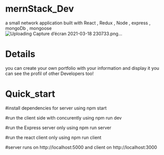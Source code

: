 # mernStack_Dev
a small network application built with React , Redux , Node , express , mongoDb , mongoose
![Uploading Capture d’écran 2021-03-18 230733.png…]()


# Details
you can create your own portfolio with your information and display it you can see the profil of other Developers too!

# Quick_start
#install dependencies for server
 using npm start

#run the client side with concurently
 using npm run dev

#run the Express server only
 using npm run server

#run the react client only
using npm run client

#server runs on http://localhost:5000 and client on http://localhost:3000
